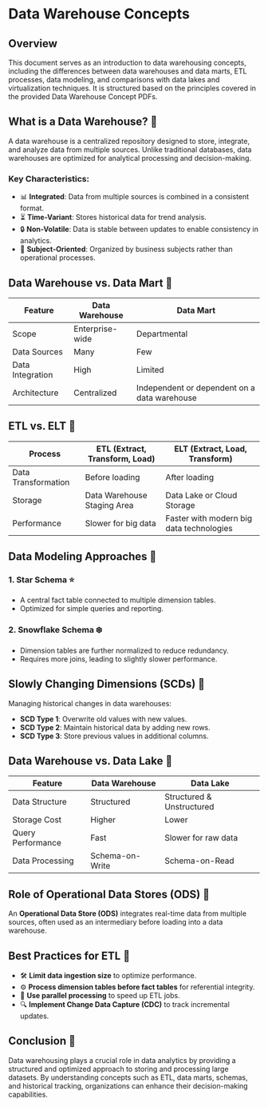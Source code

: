 # Data Warehouse Concepts

## Overview
This document serves as an introduction to data warehousing concepts, including the differences between data warehouses and data marts, ETL processes, data modeling, and comparisons with data lakes and virtualization techniques. It is structured based on the principles covered in the provided Data Warehouse Concept PDFs.

## What is a Data Warehouse? 🏢
A data warehouse is a centralized repository designed to store, integrate, and analyze data from multiple sources. Unlike traditional databases, data warehouses are optimized for analytical processing and decision-making.

### Key Characteristics:
- 📊 **Integrated**: Data from multiple sources is combined in a consistent format.
- ⏳ **Time-Variant**: Stores historical data for trend analysis.
- 🔒 **Non-Volatile**: Data is stable between updates to enable consistency in analytics.
- 🔄 **Subject-Oriented**: Organized by business subjects rather than operational processes.

## Data Warehouse vs. Data Mart 🏬
| Feature | Data Warehouse | Data Mart |
|---------|--------------|-----------|
| Scope | Enterprise-wide | Departmental |
| Data Sources | Many | Few |
| Data Integration | High | Limited |
| Architecture | Centralized | Independent or dependent on a data warehouse |

## ETL vs. ELT 🔄
| Process | ETL (Extract, Transform, Load) | ELT (Extract, Load, Transform) |
|---------|-------------------------------|-------------------------------|
| Data Transformation | Before loading | After loading |
| Storage | Data Warehouse Staging Area | Data Lake or Cloud Storage |
| Performance | Slower for big data | Faster with modern big data technologies |

## Data Modeling Approaches 📐
### 1. **Star Schema** ⭐
- A central fact table connected to multiple dimension tables.
- Optimized for simple queries and reporting.

### 2. **Snowflake Schema** ❄️
- Dimension tables are further normalized to reduce redundancy.
- Requires more joins, leading to slightly slower performance.

## Slowly Changing Dimensions (SCDs) 🔄
Managing historical changes in data warehouses:
- **SCD Type 1**: Overwrite old values with new values.
- **SCD Type 2**: Maintain historical data by adding new rows.
- **SCD Type 3**: Store previous values in additional columns.

## Data Warehouse vs. Data Lake 🌊
| Feature | Data Warehouse | Data Lake |
|---------|--------------|-----------|
| Data Structure | Structured | Structured & Unstructured |
| Storage Cost | Higher | Lower |
| Query Performance | Fast | Slower for raw data |
| Data Processing | Schema-on-Write | Schema-on-Read |

## Role of Operational Data Stores (ODS) 🏬
An **Operational Data Store (ODS)** integrates real-time data from multiple sources, often used as an intermediary before loading into a data warehouse.

## Best Practices for ETL 🌟
- 🛠️ **Limit data ingestion size** to optimize performance.
- ⚙️ **Process dimension tables before fact tables** for referential integrity.
- 🔄 **Use parallel processing** to speed up ETL jobs.
- 🔍 **Implement Change Data Capture (CDC)** to track incremental updates.

## Conclusion 🏁
Data warehousing plays a crucial role in data analytics by providing a structured and optimized approach to storing and processing large datasets. By understanding concepts such as ETL, data marts, schemas, and historical tracking, organizations can enhance their decision-making capabilities.




